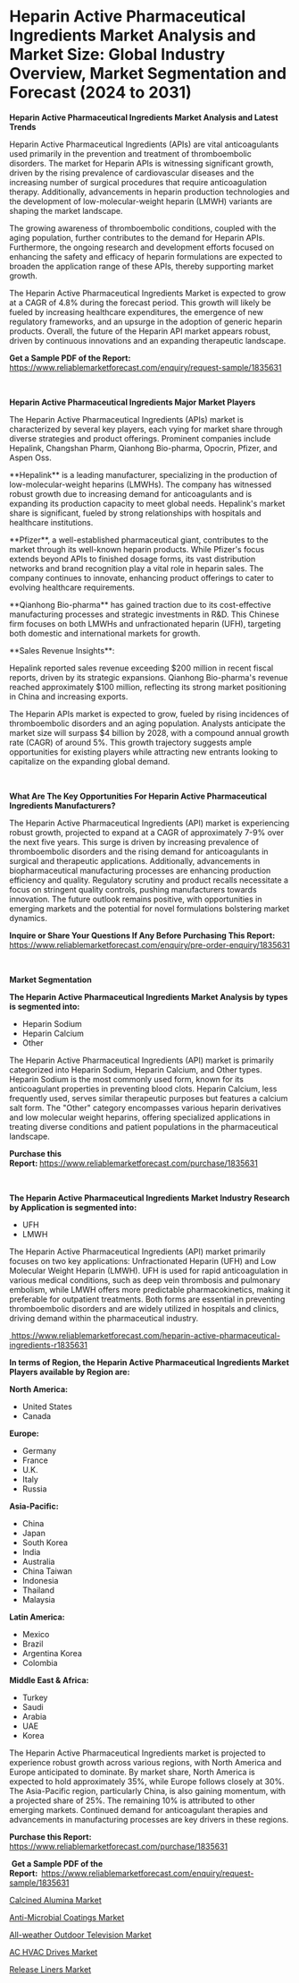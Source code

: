 <p><h1>Heparin Active Pharmaceutical Ingredients Market Analysis and Market Size: Global Industry Overview, Market Segmentation and Forecast (2024 to 2031)</h1></p><p><strong>Heparin Active Pharmaceutical Ingredients Market Analysis and Latest Trends</strong></p>
<p><p>Heparin Active Pharmaceutical Ingredients (APIs) are vital anticoagulants used primarily in the prevention and treatment of thromboembolic disorders. The market for Heparin APIs is witnessing significant growth, driven by the rising prevalence of cardiovascular diseases and the increasing number of surgical procedures that require anticoagulation therapy. Additionally, advancements in heparin production technologies and the development of low-molecular-weight heparin (LMWH) variants are shaping the market landscape.</p><p>The growing awareness of thromboembolic conditions, coupled with the aging population, further contributes to the demand for Heparin APIs. Furthermore, the ongoing research and development efforts focused on enhancing the safety and efficacy of heparin formulations are expected to broaden the application range of these APIs, thereby supporting market growth.</p><p>The Heparin Active Pharmaceutical Ingredients Market is expected to grow at a CAGR of 4.8% during the forecast period. This growth will likely be fueled by increasing healthcare expenditures, the emergence of new regulatory frameworks, and an upsurge in the adoption of generic heparin products. Overall, the future of the Heparin API market appears robust, driven by continuous innovations and an expanding therapeutic landscape.</p></p>
<p><strong>Get a Sample PDF of the Report:&nbsp;</strong> <a href="https://www.reliablemarketforecast.com/enquiry/request-sample/1835631?utm_campaign=1530&utm_medium=2&utm_source=Github&utm_content=ia&utm_term=16102024&utm_id=heparin-active-pharmaceutical-ingredients">https://www.reliablemarketforecast.com/enquiry/request-sample/1835631</a></p>
<p>&nbsp;</p>
<p><strong>Heparin Active Pharmaceutical Ingredients Major Market Players</strong></p>
<p><p>The Heparin Active Pharmaceutical Ingredients (APIs) market is characterized by several key players, each vying for market share through diverse strategies and product offerings. Prominent companies include Hepalink, Changshan Pharm, Qianhong Bio-pharma, Opocrin, Pfizer, and Aspen Oss.</p><p>**Hepalink** is a leading manufacturer, specializing in the production of low-molecular-weight heparins (LMWHs). The company has witnessed robust growth due to increasing demand for anticoagulants and is expanding its production capacity to meet global needs. Hepalink's market share is significant, fueled by strong relationships with hospitals and healthcare institutions.</p><p>**Pfizer**, a well-established pharmaceutical giant, contributes to the market through its well-known heparin products. While Pfizer's focus extends beyond APIs to finished dosage forms, its vast distribution networks and brand recognition play a vital role in heparin sales. The company continues to innovate, enhancing product offerings to cater to evolving healthcare requirements.</p><p>**Qianhong Bio-pharma** has gained traction due to its cost-effective manufacturing processes and strategic investments in R&D. This Chinese firm focuses on both LMWHs and unfractionated heparin (UFH), targeting both domestic and international markets for growth.</p><p>**Sales Revenue Insights**: </p><p>Hepalink reported sales revenue exceeding $200 million in recent fiscal reports, driven by its strategic expansions. Qianhong Bio-pharma's revenue reached approximately $100 million, reflecting its strong market positioning in China and increasing exports.</p><p>The Heparin APIs market is expected to grow, fueled by rising incidences of thromboembolic disorders and an aging population. Analysts anticipate the market size will surpass $4 billion by 2028, with a compound annual growth rate (CAGR) of around 5%. This growth trajectory suggests ample opportunities for existing players while attracting new entrants looking to capitalize on the expanding global demand.</p></p>
<p>&nbsp;</p>
<p><strong>What Are The Key Opportunities For Heparin Active Pharmaceutical Ingredients Manufacturers?</strong></p>
<p><p>The Heparin Active Pharmaceutical Ingredients (API) market is experiencing robust growth, projected to expand at a CAGR of approximately 7-9% over the next five years. This surge is driven by increasing prevalence of thromboembolic disorders and the rising demand for anticoagulants in surgical and therapeutic applications. Additionally, advancements in biopharmaceutical manufacturing processes are enhancing production efficiency and quality. Regulatory scrutiny and product recalls necessitate a focus on stringent quality controls, pushing manufacturers towards innovation. The future outlook remains positive, with opportunities in emerging markets and the potential for novel formulations bolstering market dynamics.</p></p>
<p><strong>Inquire or Share Your Questions If Any Before Purchasing This Report:</strong> <a href="https://www.reliablemarketforecast.com/enquiry/pre-order-enquiry/1835631?utm_campaign=1530&utm_medium=2&utm_source=Github&utm_content=ia&utm_term=16102024&utm_id=heparin-active-pharmaceutical-ingredients">https://www.reliablemarketforecast.com/enquiry/pre-order-enquiry/1835631</a></p>
<p>&nbsp;</p>
<p><strong>Market Segmentation</strong></p>
<p><strong>The Heparin Active Pharmaceutical Ingredients Market Analysis by types is segmented into:</strong></p>
<p><ul><li>Heparin Sodium</li><li>Heparin Calcium</li><li>Other</li></ul></p>
<p><p>The Heparin Active Pharmaceutical Ingredients (API) market is primarily categorized into Heparin Sodium, Heparin Calcium, and Other types. Heparin Sodium is the most commonly used form, known for its anticoagulant properties in preventing blood clots. Heparin Calcium, less frequently used, serves similar therapeutic purposes but features a calcium salt form. The "Other" category encompasses various heparin derivatives and low molecular weight heparins, offering specialized applications in treating diverse conditions and patient populations in the pharmaceutical landscape.</p></p>
<p><strong>Purchase this Report:&nbsp;</strong><a href="https://www.reliablemarketforecast.com/purchase/1835631?utm_campaign=1530&utm_medium=2&utm_source=Github&utm_content=ia&utm_term=16102024&utm_id=heparin-active-pharmaceutical-ingredients">https://www.reliablemarketforecast.com/purchase/1835631</a></p>
<p>&nbsp;</p>
<p><strong>The Heparin Active Pharmaceutical Ingredients Market Industry Research by Application is segmented into:</strong></p>
<p><ul><li>UFH</li><li>LMWH</li></ul></p>
<p><p>The Heparin Active Pharmaceutical Ingredients (API) market primarily focuses on two key applications: Unfractionated Heparin (UFH) and Low Molecular Weight Heparin (LMWH). UFH is used for rapid anticoagulation in various medical conditions, such as deep vein thrombosis and pulmonary embolism, while LMWH offers more predictable pharmacokinetics, making it preferable for outpatient treatments. Both forms are essential in preventing thromboembolic disorders and are widely utilized in hospitals and clinics, driving demand within the pharmaceutical industry.</p></p>
<p><a href="https://www.reliablemarketforecast.com/heparin-active-pharmaceutical-ingredients-r1835631?utm_campaign=1530&utm_medium=2&utm_source=Github&utm_content=ia&utm_term=16102024&utm_id=heparin-active-pharmaceutical-ingredients">&nbsp;https://www.reliablemarketforecast.com/heparin-active-pharmaceutical-ingredients-r1835631</a></p>
<p><strong>In terms of Region, the Heparin Active Pharmaceutical Ingredients Market Players available by Region are:</strong></p>
<p>
    <p> <strong> North America: </strong>
        <ul>
            <li>United States</li>
            <li>Canada</li>
        </ul>
        </p> 
    <p> <strong> Europe: </strong>
        <ul>
            <li>Germany</li>
            <li>France</li>
            <li>U.K.</li>
            <li>Italy</li>
            <li>Russia</li>
        </ul>
        </p> 
    <p> <strong> Asia-Pacific: </strong>
        <ul>
            <li>China</li>
            <li>Japan</li>
            <li>South Korea</li>
            <li>India</li>
            <li>Australia</li>
            <li>China Taiwan</li>
            <li>Indonesia</li>
            <li>Thailand</li>
            <li>Malaysia</li>
        </ul>
        </p> 
    <p> <strong> Latin America: </strong>
        <ul>
            <li>Mexico</li>
            <li>Brazil</li>
            <li>Argentina Korea</li>
            <li>Colombia</li>
        </ul>
        </p> 
    <p> <strong> Middle East & Africa: </strong>
        <ul>
            <li>Turkey</li>
            <li>Saudi</li>
            <li>Arabia</li>
            <li>UAE</li>
            <li>Korea</li>
        </ul>
    </p>
    </p>
<p><p>The Heparin Active Pharmaceutical Ingredients market is projected to experience robust growth across various regions, with North America and Europe anticipated to dominate. By market share, North America is expected to hold approximately 35%, while Europe follows closely at 30%. The Asia-Pacific region, particularly China, is also gaining momentum, with a projected share of 25%. The remaining 10% is attributed to other emerging markets. Continued demand for anticoagulant therapies and advancements in manufacturing processes are key drivers in these regions.</p></p>
<p><strong>Purchase this Report: </strong><a href="https://www.reliablemarketforecast.com/purchase/1835631?utm_campaign=1530&utm_medium=2&utm_source=Github&utm_content=ia&utm_term=16102024&utm_id=heparin-active-pharmaceutical-ingredients">https://www.reliablemarketforecast.com/purchase/1835631</a></p>
<p>&nbsp;<strong>Get a Sample PDF of the Report:&nbsp;&nbsp;</strong><a href="https://www.reliablemarketforecast.com/enquiry/request-sample/1835631?utm_campaign=1530&utm_medium=2&utm_source=Github&utm_content=ia&utm_term=16102024&utm_id=heparin-active-pharmaceutical-ingredients">https://www.reliablemarketforecast.com/enquiry/request-sample/1835631</a></p>
<p><strong></strong></p>
<p><p><a href="https://www.linkedin.com/pulse/global-calcined-alumina-market-forecast-2024-2031-trends-divuc?utm_campaign=1530&utm_medium=2&utm_source=Github&utm_content=ia&utm_term=16102024&utm_id=heparin-active-pharmaceutical-ingredients">Calcined Alumina Market</a></p><p><a href="https://www.linkedin.com/pulse/anti-microbial-coatings-market-navigating-challenges-unlocking-pwpuc?utm_campaign=1530&utm_medium=2&utm_source=Github&utm_content=ia&utm_term=16102024&utm_id=heparin-active-pharmaceutical-ingredients">Anti-Microbial Coatings Market</a></p><p><a href="https://github.com/seemagartingsvo/Market-Research-Report-List-1/blob/main/all-weather-outdoor-television-market.md?utm_campaign=1530&utm_medium=2&utm_source=Github&utm_content=ia&utm_term=16102024&utm_id=heparin-active-pharmaceutical-ingredients">All-weather Outdoor Television Market</a></p><p><a href="https://github.com/danklunxfl/Market-Research-Report-List-1/blob/main/ac-hvac-drives-market.md?utm_campaign=1530&utm_medium=2&utm_source=Github&utm_content=ia&utm_term=16102024&utm_id=heparin-active-pharmaceutical-ingredients">AC HVAC Drives Market</a></p><p><a href="https://www.linkedin.com/pulse/release-liners-market-global-regional-analysis-focus-region-ssvmc?utm_campaign=1530&utm_medium=2&utm_source=Github&utm_content=ia&utm_term=16102024&utm_id=heparin-active-pharmaceutical-ingredients">Release Liners Market</a></p></p>